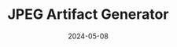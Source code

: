 ---
title: JPEG Artifact Generator
description: Add some crunch to your pics.
url: https://eyy.co/tools/artifact-generator/
date: 2024-05-08
rss: true
tags:
    - tool
    - fun
    - images
---